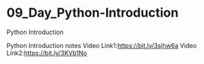 # 09_Day_Python-Introduction
Python Introduction

Python Introduction notes
Video Link1:https://bit.ly/3sjhw6a
Video Link2:https://bit.ly/3KVb1No

